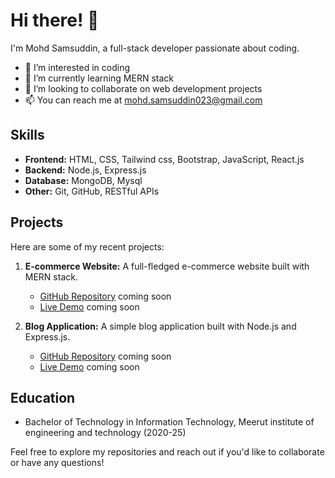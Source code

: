 # Hi there! 👋

I'm Mohd Samsuddin, a full-stack developer passionate about coding.

- 👀 I’m interested in coding
- 🌱 I’m currently learning MERN stack
- 💞️ I’m looking to collaborate on web development projects
- 📫 You can reach me at mohd.samsuddin023@gmail.com

## Skills

- **Frontend:** HTML, CSS, Tailwind css, Bootstrap, JavaScript, React.js
- **Backend:** Node.js, Express.js
- **Database:** MongoDB, Mysql
- **Other:** Git, GitHub, RESTful APIs

## Projects

Here are some of my recent projects:

1. **E-commerce Website:** A full-fledged e-commerce website built with MERN stack.
   - [GitHub Repository](..) coming soon
   - [Live Demo](..)  coming soon

2. **Blog Application:** A simple blog application built with Node.js and Express.js.
   - [GitHub Repository]()  coming soon
   - [Live Demo](..)  coming soon

## Education

- Bachelor of Technology in Information Technology, Meerut institute of engineering and technology  (2020-25)

Feel free to explore my repositories and reach out if you'd like to collaborate or have any questions!
